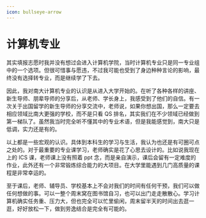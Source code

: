 ```yaml
---
icon: bullseye-arrow
---
```


# 计算机专业

其实填报志愿时我并没有想过会进入计算机学院，当时计算机专业只是同一专业组中的一个选项。但很可惜事与愿违，不过我可能也受到了身边种种言论的影响，最终没有选择转专业，而是继续学了下去。

因此，我对南大计算机专业的认识是从进入大学开始的。在听了各种各样的讲座、新生导师、朋辈导师的分享后，从老师、学长身上，我感受到了他们的自信。有一次关于出国留学的新生导师的分享交流中，老师说，如果你想出国，那么一定要去相应领域比南大更强的学校，而不是只看 QS 排名，其实我们在不少领域已经做到第一梯队了。虽然我当时完全听不懂其中的专业术语，但是我能感觉到，南大只是低调，实力还是有的。

以上都是一些宏观的认识。具体到本科生的学习与生活，我认为也还是有可圈可点之处的。对于最重要的专业课学习，老师确实是花了心思去设计的。比如说我现在上的 ICS 课，老师课上没有照着 ppt 念，而是亲自演示，课后会留有一定难度的作业，此外还有一个非常锻炼综合能力的大项目。在大学里能遇到几门高质量的课程是非常幸运的。

至于课后，老师、辅导员、学校基本上不会对我们的时间有任何干预，我们可以做任何想做的事。可以一整个周末窝在图书馆自习，也可以出门走走散散心。学习计算机确实任务重、压力大，但也完全可以忙里偷闲，周末留半天的时间出去逛一逛，好好放松一下，做到劳逸结合是完全有可能的。

